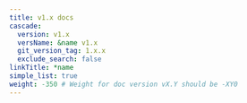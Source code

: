 ```yaml
---
title: v1.x docs
cascade:
  version: v1.x
  versName: &name v1.x
  git_version_tag: 1.x.x
  exclude_search: false
linkTitle: *name
simple_list: true
weight: -350 # Weight for doc version vX.Y should be -XY0
---
```

